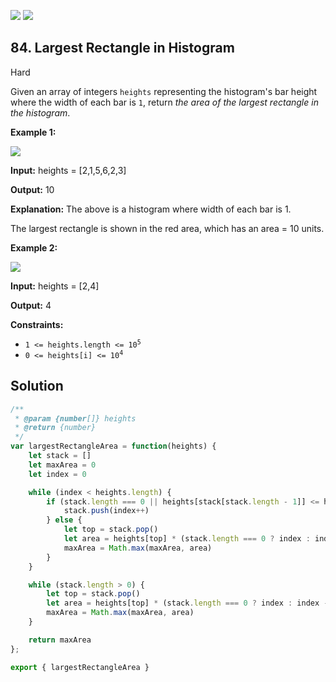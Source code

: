 [![](https://img.shields.io/github/stars/LeetCode-in-JavaScript/LeetCode-in-JavaScript?label=Stars&style=flat-square)](https://github.com/LeetCode-in-JavaScript/LeetCode-in-JavaScript)
[![](https://img.shields.io/github/forks/LeetCode-in-JavaScript/LeetCode-in-JavaScript?label=Fork%20me%20on%20GitHub%20&style=flat-square)](https://github.com/LeetCode-in-JavaScript/LeetCode-in-JavaScript/fork)

## 84\. Largest Rectangle in Histogram

Hard

Given an array of integers `heights` representing the histogram's bar height where the width of each bar is `1`, return _the area of the largest rectangle in the histogram_.

**Example 1:**

![](https://assets.leetcode.com/uploads/2021/01/04/histogram.jpg)

**Input:** heights = [2,1,5,6,2,3]

**Output:** 10

**Explanation:** The above is a histogram where width of each bar is 1. 

The largest rectangle is shown in the red area, which has an area = 10 units.

**Example 2:**

![](https://assets.leetcode.com/uploads/2021/01/04/histogram-1.jpg)

**Input:** heights = [2,4]

**Output:** 4

**Constraints:**

*   <code>1 <= heights.length <= 10<sup>5</sup></code>
*   <code>0 <= heights[i] <= 10<sup>4</sup></code>

## Solution

```javascript
/**
 * @param {number[]} heights
 * @return {number}
 */
var largestRectangleArea = function(heights) {
    let stack = []
    let maxArea = 0
    let index = 0

    while (index < heights.length) {
        if (stack.length === 0 || heights[stack[stack.length - 1]] <= heights[index]) {
            stack.push(index++)
        } else {
            let top = stack.pop()
            let area = heights[top] * (stack.length === 0 ? index : index - stack[stack.length - 1] - 1)
            maxArea = Math.max(maxArea, area)
        }
    }

    while (stack.length > 0) {
        let top = stack.pop()
        let area = heights[top] * (stack.length === 0 ? index : index - stack[stack.length - 1] - 1)
        maxArea = Math.max(maxArea, area)
    }

    return maxArea
};

export { largestRectangleArea }
```